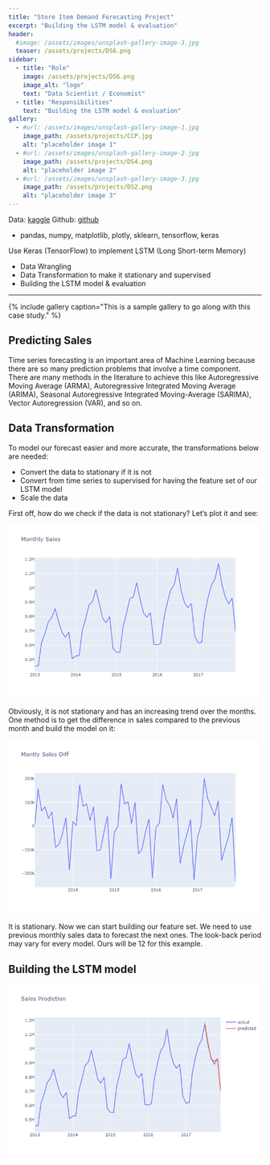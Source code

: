 ```yaml
---
title: "Store Item Demand Forecasting Project"
excerpt: "Building the LSTM model & evaluation"
header:
  #image: /assets/images/unsplash-gallery-image-3.jpg
  teaser: /assets/projects/DS6.png
sidebar:
  - title: "Role"
    image: /assets/projects/DS6.png
    image_alt: "logo"
    text: "Data Scientist / Economist"
  - title: "Responsibilities"
    text: "Building the LSTM model & evaluation"
gallery:
  - #url: /assets/images/unsplash-gallery-image-1.jpg
    image_path: /assets/projects/CCP.jpg
    alt: "placeholder image 1"
  - #url: /assets/images/unsplash-gallery-image-2.jpg
    image_path: /assets/projects/DS4.png
    alt: "placeholder image 2"
  - #url: /assets/images/unsplash-gallery-image-3.jpg
    image_path: /assets/projects/DS2.png
    alt: "placeholder image 3"
---
```


Data: [kaggle](https://www.kaggle.com/c/demand-forecasting-kernels-only/data?select=train.csv)
Github: [github](https://github.com/youngminju-phd/Store_Item_Demand_Forecasting_Project)

- pandas, numpy, matplotlib, plotly, sklearn, tensorflow, keras

Use Keras (TensorFlow) to implement LSTM (Long Short-term Memory)
-	Data Wrangling
-	Data Transformation to make it stationary and supervised
-	Building the LSTM model & evaluation

--------------------------------------------------------------------------------------

{% include gallery caption="This is a sample gallery to go along with this case study." %}

## Predicting Sales

Time series forecasting is an important area of Machine Learning because there are so many prediction problems that involve a time component. There are many methods in the literature to achieve this like Autoregressive Moving Average (ARMA), Autoregressive Integrated Moving Average (ARIMA), Seasonal Autoregressive Integrated Moving-Average (SARIMA), Vector Autoregression (VAR), and so on.

## Data Transformation

To model our forecast easier and more accurate, the transformations below are needed:

* Convert the data to stationary if it is not
* Convert from time series to supervised for having the feature set of our LSTM model
* Scale the data

First off, how do we check if the data is not stationary? Let’s plot it and see:

![alt text](/images/Monthly_Sales.png)

Obviously, it is not stationary and has an increasing trend over the months. One method is to get the difference in sales compared to the previous month and build the model on it:

![alt text](/images/diff.png)

It is stationary. Now we can start building our feature set. We need to use previous monthly sales data to forecast the next ones. The look-back period may vary for every model. Ours will be 12 for this example.

## Building the LSTM model

![alt text](/images/Sales_prediction.png)
